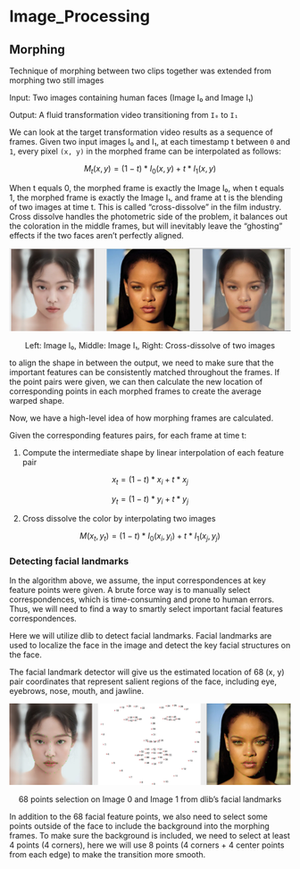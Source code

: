 # Image_Processing

## Morphing

Technique of morphing between two clips together was extended from morphing two still images

Input: Two images containing human faces (Image I₀ and Image I₁)

Output: A fluid transformation video transitioning from ```I₀``` to ```I₁```

We can look at the target transformation video results as a sequence of frames. Given two input images I₀ and I₁, at each timestamp t between ```0``` and ```1```, every pixel ```(x, y)``` in the morphed frame can be interpolated as follows:

$$M_t(x, y) = (1 - t) * I_0(x, y) + t * I_1(x, y)$$

When t equals 0, the morphed frame is exactly the Image I₀, when t equals 1, the morphed frame is exactly the Image I₁, and frame at t is the blending of two images at time t. This is called “cross-dissolve” in the film industry. Cross dissolve handles the photometric side of the problem, it balances out the coloration in the middle frames, but will inevitably leave the “ghosting” effects if the two faces aren’t perfectly aligned. 

![alt text](/Images/image.png)
<p align="center">Left: Image I₀, Middle: Image I₁, Right: Cross-dissolve of two images</p>

to align the shape in between the output, we need to make sure that the important features can be consistently matched throughout the frames. If the point pairs were given, we can then calculate the new location of corresponding points in each morphed frames to create the average warped shape.

Now, we have a high-level idea of how morphing frames are calculated.

Given the corresponding features pairs, for each frame at time t:

1. Compute the intermediate shape by linear interpolation of each feature pair

$$x_t = (1 - t) * x_i + t * x_j$$

$$y_t = (1 - t) * y_i + t * y_j$$

2. Cross dissolve the color by interpolating two images

$$M(x_t, y_t) = (1 - t) * I_0(x_i, y_i) + t * I_1(x_j, y_j)$$


### Detecting facial landmarks

In the algorithm above, we assume, the input correspondences at key feature points were given. A brute force way is to manually select correspondences, which is time-consuming and prone to human errors. Thus, we will need to find a way to smartly select important facial features correspondences.

Here we will utilize dlib to detect facial landmarks. Facial landmarks are used to localize the face in the image and detect the key facial structures on the face. 

The facial landmark detector will give us the estimated location of 68 (x, y) pair coordinates that represent salient regions of the face, including eye, eyebrows, nose, mouth, and jawline.

![alt text](/Images/image-1.png)

<p align="center">68 points selection on Image 0 and Image 1 from dlib’s facial landmarks</p>


In addition to the 68 facial feature points, we also need to select some points outside of the face to include the background into the morphing frames. To make sure the background is included, we need to select at least 4 points (4 corners), here we will use 8 points (4 corners + 4 center points from each edge) to make the transition more smooth.